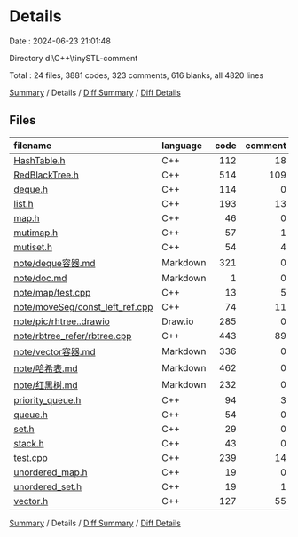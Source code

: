 # Details

Date : 2024-06-23 21:01:48

Directory d:\\C++\\tinySTL-comment

Total : 24 files,  3881 codes, 323 comments, 616 blanks, all 4820 lines

[Summary](results.md) / Details / [Diff Summary](diff.md) / [Diff Details](diff-details.md)

## Files
| filename | language | code | comment | blank | total |
| :--- | :--- | ---: | ---: | ---: | ---: |
| [HashTable.h](/HashTable.h) | C++ | 112 | 18 | 15 | 145 |
| [RedBlackTree.h](/RedBlackTree.h) | C++ | 514 | 109 | 40 | 663 |
| [deque.h](/deque.h) | C++ | 114 | 0 | 20 | 134 |
| [list.h](/list.h) | C++ | 193 | 13 | 20 | 226 |
| [map.h](/map.h) | C++ | 46 | 0 | 9 | 55 |
| [mutimap.h](/mutimap.h) | C++ | 57 | 1 | 7 | 65 |
| [mutiset.h](/mutiset.h) | C++ | 54 | 4 | 9 | 67 |
| [note/deque容器.md](/note/deque%E5%AE%B9%E5%99%A8.md) | Markdown | 321 | 0 | 93 | 414 |
| [note/doc.md](/note/doc.md) | Markdown | 1 | 0 | 0 | 1 |
| [note/map/test.cpp](/note/map/test.cpp) | C++ | 13 | 5 | 1 | 19 |
| [note/moveSeg/const_left_ref.cpp](/note/moveSeg/const_left_ref.cpp) | C++ | 74 | 11 | 11 | 96 |
| [note/pic/rhtree..drawio](/note/pic/rhtree..drawio) | Draw.io | 285 | 0 | 0 | 285 |
| [note/rbtree_refer/rbtree.cpp](/note/rbtree_refer/rbtree.cpp) | C++ | 443 | 89 | 56 | 588 |
| [note/vector容器.md](/note/vector%E5%AE%B9%E5%99%A8.md) | Markdown | 336 | 0 | 78 | 414 |
| [note/哈希表.md](/note/%E5%93%88%E5%B8%8C%E8%A1%A8.md) | Markdown | 462 | 0 | 125 | 587 |
| [note/红黑树.md](/note/%E7%BA%A2%E9%BB%91%E6%A0%91.md) | Markdown | 232 | 0 | 61 | 293 |
| [priority_queue.h](/priority_queue.h) | C++ | 94 | 3 | 11 | 108 |
| [queue.h](/queue.h) | C++ | 54 | 0 | 7 | 61 |
| [set.h](/set.h) | C++ | 29 | 0 | 8 | 37 |
| [stack.h](/stack.h) | C++ | 43 | 0 | 6 | 49 |
| [test.cpp](/test.cpp) | C++ | 239 | 14 | 16 | 269 |
| [unordered_map.h](/unordered_map.h) | C++ | 19 | 0 | 9 | 28 |
| [unordered_set.h](/unordered_set.h) | C++ | 19 | 1 | 8 | 28 |
| [vector.h](/vector.h) | C++ | 127 | 55 | 6 | 188 |

[Summary](results.md) / Details / [Diff Summary](diff.md) / [Diff Details](diff-details.md)
